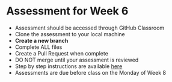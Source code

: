 # Assessment for Week 6

- Assessment should be accessed through GitHub Classroom
- Clone the assessment to your local machine
- **Create a new branch**
- Complete ALL files
- Create a Pull Request when complete
- DO NOT merge until your assessment is reviewed
- Step by step instructions are available [here](https://github.com/LEARNAcademy/Syllabus/blob/master/tools_and_resources/assessments.md)
- Assessments are due before class on the Monday of Week 8

